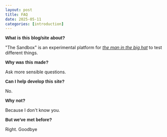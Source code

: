 ```yaml
---
layout: post
title: FAQ
date: 2025-05-11
categories: [introduction]
---
```


<strong style="font-size:1em; font-family: Helvetica, Arial, sans-serif;">What is this blog/site about? </strong>

"The Sandbox" is an experimental platform for *<a href="https://yvaristil.github.io/about/" target="_blank">the man in the big hat</a>* to test different things.

<strong style="font-size:1em; font-family: Helvetica, Arial, sans-serif;">Why was this made? </strong>

Ask more sensible questions.

<strong style="font-size:1em; font-family: Helvetica, Arial, sans-serif;">Can I help develop this site? </strong>

  No.

<strong style="font-size:1em; font-family: Helvetica, Arial, sans-serif;">Why not?</strong>

  Because I don't know you.
 

<strong style="font-size:1em; font-family: Helvetica, Arial, sans-serif;">But we've met before? </strong>

  Right. Goodbye

